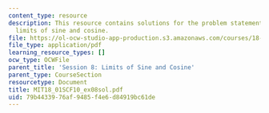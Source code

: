 ```yaml
---
content_type: resource
description: This resource contains solutions for the problem statements related to
  limits of sine and cosine.
file: https://ol-ocw-studio-app-production.s3.amazonaws.com/courses/18-01sc-single-variable-calculus-fall-2010/79b4433976af9485f4e6d84919bc61de_MIT18_01SCF10_ex08sol.pdf
file_type: application/pdf
learning_resource_types: []
ocw_type: OCWFile
parent_title: 'Session 8: Limits of Sine and Cosine'
parent_type: CourseSection
resourcetype: Document
title: MIT18_01SCF10_ex08sol.pdf
uid: 79b44339-76af-9485-f4e6-d84919bc61de
---
```

